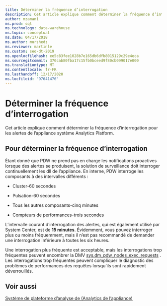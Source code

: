 ```yaml
---
title: Déterminer la fréquence d’interrogation
description: Cet article explique comment déterminer la fréquence d’interrogation pour les alertes de l’appliance système Analytics Platform.
author: mzaman1
ms.prod: sql
ms.technology: data-warehouse
ms.topic: conceptual
ms.date: 04/17/2018
ms.author: murshedz
ms.reviewer: martinle
ms.custom: seo-dt-2019
ms.openlocfilehash: ee5c83fee1028b7e165db6dfb8015129c29e4eca
ms.sourcegitcommit: 370cab80fba17c15fb0bceed9f80cb099017e000
ms.translationtype: MT
ms.contentlocale: fr-FR
ms.lasthandoff: 12/17/2020
ms.locfileid: "97641476"
---
```

# <a name="determine-polling-frequency"></a>Déterminer la fréquence d’interrogation
Cet article explique comment déterminer la fréquence d’interrogation pour les alertes de l’appliance système Analytics Platform.  
  
## <a name="to-determine-the-polling-frequency"></a>Pour déterminer la fréquence d’interrogation  
Étant donné que PDW ne prend pas en charge les notifications proactives lorsque des alertes se produisent, la solution de surveillance doit interroger continuellement les dll de l’appliance.  En interne, PDW interroge les composants à des intervalles différents :  
  
-   Cluster-60 secondes  
  
-   Pulsation-60 secondes  
  
-   Tous les autres composants-cinq minutes  
  
-   Compteurs de performances-trois secondes  
  
L’intervalle courant d’interrogation des alertes, qui est également utilisé par System Center, est de **15 minutes**.  Évidemment, vous pouvez interroger plus ou moins fréquemment, mais il n’est pas recommandé de demander une interrogation inférieure à toutes les six heures.  
  
Une interrogation plus fréquente est acceptable, mais les interrogations trop fréquentes peuvent encombrer la DMV [sys.dm_pdw_nodes_exec_requests](../relational-databases/system-dynamic-management-views/sys-dm-exec-requests-transact-sql.md) .  Les interrogations trop fréquentes peuvent compliquer le diagnostic des problèmes de performances des requêtes lorsqu’ils sont rapidement déverrouillés.  
  
## <a name="see-also"></a>Voir aussi  
<!-- MISSING LINKS [Common Metadata Query Examples &#40;SQL Server PDW&#41;](../sqlpdw/common-metadata-query-examples-sql-server-pdw.md)  -->  
[Système de plateforme d’analyse de &#40;Analytics de l’appliance&#41;](appliance-monitoring.md)  
